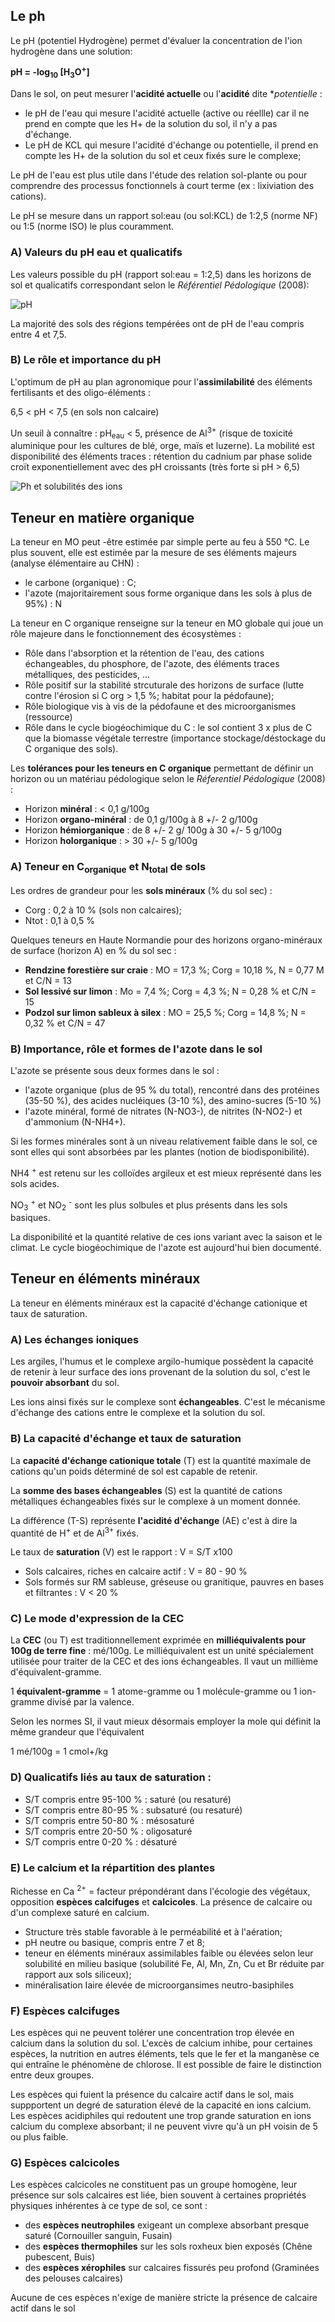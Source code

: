## Le ph

Le pH (potentiel Hydrogène) permet d'évaluer la concentration de l'ion hydrogène dans une solution:

**pH = -log<sub>10</sub> [H<sub>3</sub>O<sup>+</sup>]**

Dans le sol, on peut mesurer l'**acidité actuelle** ou l'**acidité** dite **potentielle* :

* le pH de l'eau qui mesure l'acidité actuelle (active ou réellle) car il ne prend en compte que les H+ de la solution du sol, il n'y a pas d'échange.
* Le pH de KCL qui mesure l'acidité d'échange ou potentielle, il prend en compte les H+ de la solution du sol et ceux fixés sure le complexe;

Le pH de l'eau est plus utile dans l'étude des relation sol-plante ou pour comprendre des processus fonctionnels à court terme (ex : lixiviation des cations).

Le pH se mesure dans un rapport sol:eau (ou sol:KCL) de 1:2,5 (norme NF) ou 1:5 (norme ISO) le plus couramment.

### A) Valeurs du pH eau et qualicatifs

Les valeurs possible du pH (rapport sol:eau = 1:2,5) dans les horizons de sol et qualicatifs correspondant selon le *Référentiel Pédologique* (2008): 

![pH](Images/pH.JPG)

La majorité des sols des régions tempérées ont de pH de l'eau compris entre 4 et 7,5.

### B) Le rôle et importance du pH

L'optimum de pH au plan agronomique pour l'**assimilabilité** des éléments fertilisants et des oligo-éléments :

6,5 < pH < 7,5 (en sols non calcaire)

Un seuil à connaître : pH<sub>eau</sub> < 5, présence de Al<sup>3+</sup> (risque de toxicité aluminique pour les cultures de blé, orge, maïs et luzerne). La mobilité est disponibilité des éléments traces : rétention du cadnium par phase solide croït exponentiellement avec des pH croissants (très forte si pH > 6,5)

![Ph et solubilités des ions](Images/pHions)

## Teneur en matière organique

La teneur en MO peut -être estimée par simple perte au feu à 550 °C. Le plus souvent, elle est estimée par la mesure de ses éléments majeurs (analyse élémentaire au CHN) :

* le carbone (organique) : C;
* l'azote (majoritairement sous forme organique dans les sols à plus de 95%) : N

La teneur en C organique renseigne sur la teneur en MO globale qui joue un rôle majeure dans le fonctionnement des écosystèmes : 

* Rôle dans l'absorption et la rétention de l'eau, des cations échangeables, du phosphore, de l'azote, des éléments traces métalliques, des pesticides, ...
* Rôle positif sur la stabilité strcuturale des horizons de surface (lutte contre l'érosion si C org > 1,5 %; habitat pour la pédofaune);
* Rôle biologique vis à vis de la pédofaune et des microorganismes (ressource)
* Rôle dans le cycle biogéochimique du C : le sol contient 3 x plus de C que la biomasse végétale terrestre (importance stockage/déstockage du C organique des sols).

Les **tolérances pour les teneurs en C organique** permettant de définir un horizon ou un matériau pédologique selon le *Réferentiel Pédologique* (2008) :

* Horizon **minéral** : < 0,1 g/100g
* Horizon **organo-minéral** : de 0,1 g/100g à 8 +/- 2 g/100g
* Horizon **hémiorganique** : de 8 +/- 2 g/ 100g à 30 +/- 5 g/100g
* Horizon **holorganique** : > 30 +/- 5 g/100g

### A) Teneur en C<sub>organique</sub> et N<sub>total</sub> de sols


Les ordres de grandeur pour les **sols minéraux** (% du sol sec) :

* Corg : 0,2 à 10 % (sols non calcaires);
* Ntot : 0,1 à 0,5 %

Quelques teneurs en Haute Normandie pour des horizons organo-minéraux de surface (horizon A) en % du sol sec :

* **Rendzine forestière sur craie** : MO = 17,3 %; Corg = 10,18 %, N = 0,77 M et C/N = 13
* **Sol lessivé sur limon** : Mo = 7,4 %; Corg = 4,3 %; N = 0,28 % et C/N = 15
* **Podzol sur limon sableux à silex** : MO = 25,5 %; Corg = 14,8 %; N = 0,32 % et C/N = 47

### B) Importance, rôle et formes de l'azote dans le sol

L'azote se présente sous deux formes dans le sol : 

* l'azote organique (plus de 95 % du total), rencontré dans des protéines (35-50 %), des acides nucléiques (3-10 %), des amino-sucres (5-10 %)
* l'azote minéral, formé de nitrates (N-NO3-), de nitrites (N-NO2-) et d'ammonium (N-NH4+).

Si les formes minérales sont à un niveau relativement faible dans le sol, ce sont elles qui sont absorbées par les plantes (notion de biodisponibilité).

NH<su>4</sub> <sup>+</sup> est retenu sur les colloïdes argileux et est mieux représenté dans les sols acides.

NO<sub>3</sub> <sup>+</sup> et NO<sub>2</sub> <sup>-</sup> sont les plus solbules et plus présents dans les sols basiques.

La disponibilité et la quantité relative de ces ions variant avec la saison et le climat. Le cycle biogéochimique de l'azote est aujourd'hui bien documenté.

## Teneur en éléments minéraux

La teneur en éléments minéraux est la capacité d'échange cationique et taux de saturation.

### A) Les échanges ioniques

Les argiles, l'humus et le complexe argilo-humique possèdent la capacité de retenir à leur surface des ions provenant de la solution du sol, c'est le **pouvoir absorbant** du sol.

Les ions ainsi fixés sur le complexe sont **échangeables**. C'est le mécanisme d'échange des cations entre le complexe et la solution du sol.

### B) La capacité d'échange et taux de saturation 

La **capacité d'échange cationique totale** (T) est la quantité maximale de cations qu'un poids déterminé de sol est capable de retenir.

La **somme des bases échangeables** (S) est la quantité de cations métalliques échangeables fixés sur le complexe à un moment donnée.

La différence (T-S) représente **l'acidité d'échange** (AE) c'est à dire la quantité de H<sup>+</sup> et de Al<sup>3+</sup> fixés.

Le taux de **saturation** (V) est le rapport : V = S/T x100

* Sols calcaires, riches en calcaire actif : V = 80 - 90 %
* Sols formés sur RM sableuse, gréseuse ou granitique, pauvres en bases et filtrantes : V < 20 %

### C) Le mode d'expression de la CEC

La **CEC** (ou T) est traditionnellement exprimée en **milliéquivalents pour 100g de terre fine** : mé/100g.
Le milliéquivalent est un unité spécialement utilisée pour traiter de la CEC et des ions échangeables. Il vaut un millième d'équivalent-gramme.

1 **équivalent-gramme** = 1 atome-gramme ou 1 molécule-gramme ou 1 ion-gramme divisé par la valence.

Selon les normes SI, il vaut mieux désormais employer la mole qui définit la même grandeur que l'équivalent 

1 mé/100g = 1 cmol+/kg

### D) Qualicatifs liés au taux de saturation : 

* S/T compris entre 95-100 % : saturé (ou resaturé)
* S/T compris entre 80-95 % : subsaturé (ou resaturé)
* S/T compris entre 50-80 % : mésosaturé 
* S/T compris entre 20-50 % : oligosaturé 
* S/T compris entre 0-20 % : désaturé

### E) Le calcium et la répartition des plantes

Richesse en Ca <sup>2+</sup> = facteur prépondérant dans l'écologie des végétaux,  opposition **espèces calcifuges** et **calcicoles**. La présence de calcaire ou d'un complexe saturé en calcium.

* Structure très stable favorable à le perméabilité et à l'aération; 
* pH neutre ou basique, compris entre 7 et 8;
* teneur en éléments minéraux assimilables faible ou élevées selon leur solubilité en milieu basique (solubilité Fe, Al, Mn, Zn, Cu et Br réduite par rapport aux sols siliceux); 
* minéralisation Iaire élevée de microorgansimes neutro-basiphiles

### F) Espèces calcifuges

Les espèces qui ne peuvent tolérer une concentration trop élevée en calcium dans la solution du sol. L'excès de calcium inhibe, pour certaines espèces,  la nutrition en autres éléments, tels que le fer et la manganèse ce qui entraîne le phénomène de chlorose. Il est possible de faire le distinction entre deux groupes.

Les espèces qui fuient la présence du calcaire actif dans le sol, mais suppportent un degré de saturation élevé de la capacité en ions calcium.
Les espèces acidiphiles qui redoutent une trop grande saturation en ions calcium du complexe absorbant; il ne peuvent vivre qu'à un pH voisin de 5 ou plus faible.

### G) Espèces calcicoles

Les espèces calcicoles ne constituent pas un groupe homogène, leur présence sur sols calcaires est liée, bien souvent à certaines propriétés physiques inhérentes à ce type de sol, ce sont :

* des **espèces neutrophiles** exigeant un complexe absorbant presque saturé (Cornouiller sanguin, Fusain)
* des **espèces thermophiles** sur les sols roxheux bien exposés (Chêne pubescent, Buis)
* des **espèces xérophiles** sur calcaires fissurés peu profond (Graminées des pelouses calcaires)

Aucune de ces espèces n'exige de manière  stricte la présence de calcaire actif dans le sol





































































